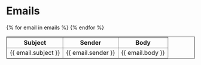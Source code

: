 <!DOCTYPE html>
<html lang="en">
<head>
    <meta charset="UTF-8">
    <title>Email Viewer</title>
</head>
<body>
    <h1>Emails</h1>
    <table border="1">
        <thead>
            <tr>
                <th>Subject</th>
                <th>Sender</th>
                <th>Body</th>
            </tr>
        </thead>
        <tbody>
            {% for email in emails %}
            <tr>
                <td>{{ email.subject }}</td>
                <td>{{ email.sender }}</td>
                <td>{{ email.body }}</td>
            </tr>
            {% endfor %}
        </tbody>
    </table>
</body>
</html>
